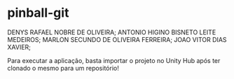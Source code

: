 # pinball-git

DENYS RAFAEL NOBRE DE OLIVEIRA;
ANTONIO HIGINO BISNETO LEITE MEDEIROS;
MARLON SECUNDO DE OLIVEIRA FERREIRA;
JOAO VITOR DIAS XAVIER;

Para executar a aplicação, basta importar o projeto no Unity Hub após ter clonado o mesmo para um repositório!

